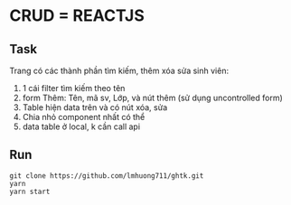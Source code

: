 # CRUD = REACTJS

## Task

Trang có các thành phần tìm kiếm, thêm xóa sửa sinh viên:
1. 1 cái filter tìm kiếm theo tên
2. form Thêm: Tên, mã sv, Lớp, và nút thêm (sử dụng uncontrolled form)
3. Table hiện data trên và có nút xóa, sửa
4. Chia nhỏ component nhất có thể
5. data table ở local, k cần call api

##  Run

```
git clone https://github.com/lmhuong711/ghtk.git
yarn
yarn start
```